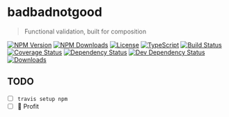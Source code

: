 # badbadnotgood

> Functional validation, built for composition

[![NPM Version][npm-version-shield]][npm-version]
[![NPM Downloads][npm-stats-shield]][npm-stats]
[![License][license-shield]][license]
[![TypeScript][typescript-shield]][typescript]
[![Build Status][travis-ci-shield]][travis-ci]
[![Coverage Status][codecov-shield]][codecov]
[![Dependency Status][david-dm-shield]][david-dm]
[![Dev Dependency Status][david-dm-dev-shield]][david-dm-dev]
[![Downloads][npm-stats-shield]][npm-stats]

## TODO

- [ ] `travis setup npm`
- [ ] :tada: Profit

[npm-version]: https://npmjs.com/package/badbadnotgood
[npm-version-shield]: https://img.shields.io/npm/v/badbadnotgood.svg
[npm-stats]: http://npm-stat.com/charts.html?package=badbadnotgood&author=&from=&to=
[npm-stats-shield]: https://img.shields.io/npm/dt/badbadnotgood.svg?maxAge=2592000
[license]: ./LICENSE
[license-shield]: https://img.shields.io/npm/l/badbadnotgood.svg
[typescript]: https://www.typescriptlang.org/
[typescript-shield]: https://img.shields.io/badge/definitions-TypeScript-blue.svg
[travis-ci]: https://travis-ci.org/caseyWebb/badbadnotgood/
[travis-ci-shield]: https://img.shields.io/travis/caseyWebb/badbadnotgood/master.svg
[codecov]: https://codecov.io/gh/caseyWebb/badbadnotgood
[codecov-shield]: https://img.shields.io/codecov/c/github/caseyWebb/badbadnotgood.svg
[david-dm]: https://david-dm.org/caseyWebb/badbadnotgood#type=peer
[david-dm-shield]: https://img.shields.io/david/peer/caseyWebb/badbadnotgood.svg
[david-dm-dev]: https://david-dm.org/caseyWebb/badbadnotgood&type=dev
[david-dm-dev-shield]: https://david-dm.org/caseyWebb/badbadnotgood/dev-status.svg
